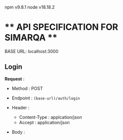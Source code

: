 
npm v9.8.1
node v18.18.2

# ** API SPECIFICATION FOR SIMARQA **

BASE URL: localhost:3000

## **Login**

**Request** :
- Method : POST

- Endpoint : `(base-url)/auth/login`

- Header :
    - Content-Type : applcation/json
    - Accept : application/json
       
- Body :
```json
